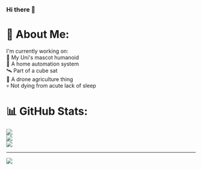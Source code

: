### Hi there 👋
# 💫 About Me:
I'm currently working on:<br>🤖 My Uni's mascot humanoid<br>🏡 A home automation system<br>🛰️  Part of a cube sat<br>🌿 A drone agriculture thing<br>💀 Not dying from acute lack of sleep

# 📊 GitHub Stats:
![](https://github-readme-stats.vercel.app/api?username=fullmeteor172&theme=graywhite&hide_border=false&include_all_commits=false&count_private=true)<br/>
![](https://github-readme-streak-stats.herokuapp.com/?user=fullmeteor172&theme=graywhite&hide_border=false)<br/>
![](https://github-readme-stats.vercel.app/api/top-langs/?username=fullmeteor172&theme=graywhite&hide_border=false&include_all_commits=false&count_private=true&layout=compact)

---
[![](https://visitcount.itsvg.in/api?id=fullmeteor172&icon=0&color=12)](https://visitcount.itsvg.in)

<!-- Proudly created with GPRM ( https://gprm.itsvg.in ) -->



<!--
**fullmeteor172/fullmeteor172** is a ✨ _special_ ✨ repository because its `README.md` (this file) appears on your GitHub profile.

Here are some ideas to get you started:

- 🔭 I’m currently working on ...
- 🌱 I’m currently learning ...
- 👯 I’m looking to collaborate on ...
- 🤔 I’m looking for help with ...
- 💬 Ask me about ...
- 📫 How to reach me: ...
- 😄 Pronouns: ...
- ⚡ Fun fact: ...
-->
